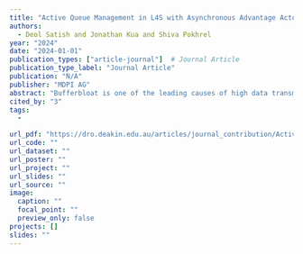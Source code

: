 ```yaml
---
title: "Active Queue Management in L4S with Asynchronous Advantage Actor-Critic: A FreeBSD Networking Stack Perspective"
authors:
  - Deol Satish and Jonathan Kua and Shiva Pokhrel
year: "2024"
date: "2024-01-01"
publication_types: ["article-journal"]  # Journal Article
publication_type_label: "Journal Article"
publication: "N/A"
publisher: "MDPI AG"
abstract: "Bufferbloat is one of the leading causes of high data transmission latency and jitter on the Internet, which severely impacts the performance of low-latency interactive applications such as online streaming, cloud-based gaming/applications, Internet of Things (IoT) applications, voice over IP (VoIP), real-time video conferencing, and so forth. There is currently a pressing need for developing Transmission Control Protocol (TCP) congestion control algorithms and bottleneck queue management schemes that can collaboratively control/reduce end-to-end latency, thus ensuring optimal quality of service (QoS) and quality of experience (QoE) for users. This paper introduces a novel solution by experimentally integrate the low latency, low loss, and scalable throughput (L4S) architecture (specified by the IETF in RFC 9330) in FreeBSD framework with the asynchronous advantage actor-critic (A3C) reinforcement learning algorithm. The first phase involves incorporating a modified dual-queue coupled active queue management (AQM) system for L4S into the FreeBSD networking stack, enhancing queue management and mitigating latency and packet loss. The second phase employs A3C to adjust and fine-tune the system performance dynamically. Finally, we evaluate the proposed solution’s effectiveness through comprehensive experiments, comparing it with traditional AQM-based systems. This paper contributes to the advancement of machine learning (ML) for transport protocol research in the field. The experimental implementation and results presented in this paper are made available through our GitHub repositories."
cited_by: "3"
tags:
  - 

url_pdf: "https://dro.deakin.edu.au/articles/journal_contribution/Active_Queue_Management_in_L4S_with_Asynchronous_Advantage_Actor-Critic_A_FreeBSD_Networking_Stack_Perspective/26762443"
url_code: ""
url_dataset: ""
url_poster: ""
url_project: ""
url_slides: ""
url_source: ""
image:
  caption: ""
  focal_point: ""
  preview_only: false
projects: []
slides: ""
---
```

